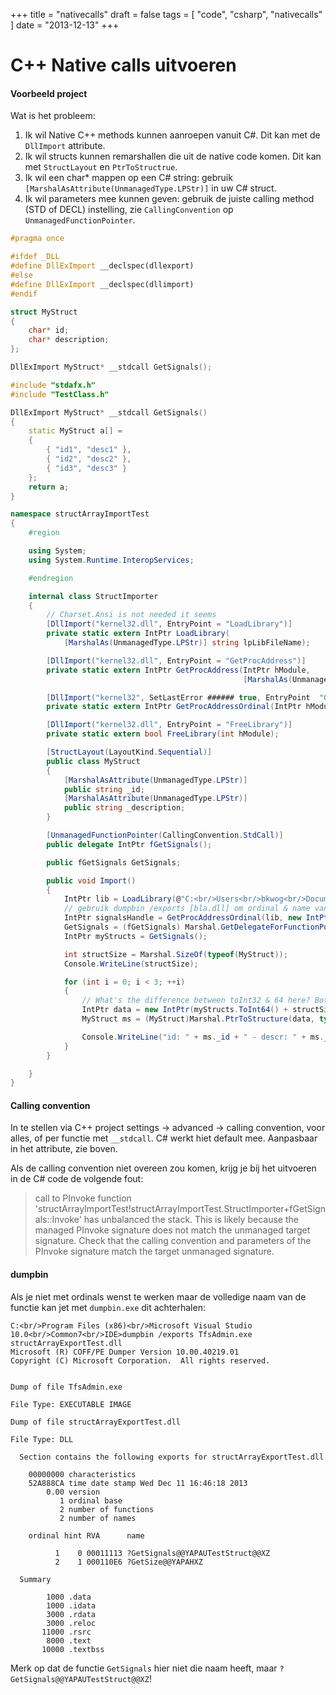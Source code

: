 +++
title = "nativecalls"
draft = false
tags = [
    "code",
    "csharp",
    "nativecalls"
]
date = "2013-12-13"
+++
# C++ Native calls uitvoeren 

#### Voorbeeld project 

Wat is het probleem: 

  1. Ik wil Native C++ methods kunnen aanroepen vanuit C#. Dit kan met de `DllImport` attribute.
  2. Ik wil structs kunnen remarshallen die uit de native code komen. Dit kan met `StructLayout` en `PtrToStructrue`. 
  3. Ik wil een char* mappen op een C# string: gebruik `[MarshalAsAttribute(UnmanagedType.LPStr)]` in uw C# struct. 
  4. Ik wil parameters mee kunnen geven: gebruik de juiste calling method (STD of DECL) instelling, zie `CallingConvention` op `UnmanagedFunctionPointer`.

```c++
#pragma once

#ifdef _DLL 
#define DllExImport __declspec(dllexport) 
#else 
#define DllExImport __declspec(dllimport) 
#endif

struct MyStruct
{
	char* id;
	char* description;
};

DllExImport MyStruct* __stdcall GetSignals();
```

```c++
#include "stdafx.h"
#include "TestClass.h"

DllExImport MyStruct* __stdcall GetSignals()
{
	static MyStruct a[] =
	{
		{ "id1", "desc1" },
		{ "id2", "desc2" },
		{ "id3", "desc3" }
	};
	return a;
}
```

```csharp
namespace structArrayImportTest
{
    #region

    using System;
    using System.Runtime.InteropServices;

    #endregion

    internal class StructImporter
    {
        // Charset.Ansi is not needed it seems
        [DllImport("kernel32.dll", EntryPoint = "LoadLibrary")]
        private static extern IntPtr LoadLibrary(
            [MarshalAs(UnmanagedType.LPStr)] string lpLibFileName);

        [DllImport("kernel32.dll", EntryPoint = "GetProcAddress")]
        private static extern IntPtr GetProcAddress(IntPtr hModule,
                                                    [MarshalAs(UnmanagedType.LPStr)] string lpProcName);

        [DllImport("kernel32", SetLastError ###### true, EntryPoint  "GetProcAddress")]
        private static extern IntPtr GetProcAddressOrdinal(IntPtr hModule, IntPtr procName);

        [DllImport("kernel32.dll", EntryPoint = "FreeLibrary")]
        private static extern bool FreeLibrary(int hModule);

        [StructLayout(LayoutKind.Sequential)]
        public class MyStruct
        {
            [MarshalAsAttribute(UnmanagedType.LPStr)]
            public string _id;
            [MarshalAsAttribute(UnmanagedType.LPStr)]
            public string _description;
        }

        [UnmanagedFunctionPointer(CallingConvention.StdCall)]
        public delegate IntPtr fGetSignals();

        public fGetSignals GetSignals;

        public void Import()
        {
            IntPtr lib = LoadLibrary(@"C:<br/>Users<br/>bkwog<br/>Documents<br/>Visual Studio 2012<br/>Projects<br/>structArrayExportTest<br/>Debug<br/>structArrayExportTest.dll");
            // gebruik dumpbin /exports [bla.dll] om ordinal & name van exported functions te bepalen.
            IntPtr signalsHandle = GetProcAddressOrdinal(lib, new IntPtr(1));
            GetSignals = (fGetSignals) Marshal.GetDelegateForFunctionPointer(signalsHandle, typeof (fGetSignals));
            IntPtr myStructs = GetSignals();

            int structSize = Marshal.SizeOf(typeof(MyStruct));
            Console.WriteLine(structSize);

            for (int i = 0; i < 3; ++i)
            {
                // What's the difference between toInt32 & 64 here? Both work...
                IntPtr data = new IntPtr(myStructs.ToInt64() + structSize * i);
                MyStruct ms = (MyStruct)Marshal.PtrToStructure(data, typeof(MyStruct));

                Console.WriteLine("id: " + ms._id + " - descr: " + ms._description );
            }
        }

    }
}
```

#### Calling convention 

In te stellen via C++ project settings -> advanced -> calling convention, voor alles, of per functie met `__stdcall`. C# werkt hiet default mee. Aanpasbaar in het attribute, zie boven.

Als de calling convention niet overeen zou komen, krijg je bij het uitvoeren in de C# code de volgende fout:

>  call to PInvoke function 'structArrayImportTest!structArrayImportTest.StructImporter+fGetSignals::Invoke' has unbalanced the stack. This is likely because the managed PInvoke signature does not match the unmanaged target signature. Check that the calling convention and parameters of the PInvoke signature match the target unmanaged signature.

#### dumpbin 

Als je niet met ordinals wenst te werken maar de volledige naam van de functie kan jet met `dumpbin.exe` dit achterhalen:

```
C:<br/>Program Files (x86)<br/>Microsoft Visual Studio 10.0<br/>Common7<br/>IDE>dumpbin /exports TfsAdmin.exe structArrayExportTest.dll
Microsoft (R) COFF/PE Dumper Version 10.00.40219.01
Copyright (C) Microsoft Corporation.  All rights reserved.


Dump of file TfsAdmin.exe

File Type: EXECUTABLE IMAGE

Dump of file structArrayExportTest.dll

File Type: DLL

  Section contains the following exports for structArrayExportTest.dll

    00000000 characteristics
    52A888CA time date stamp Wed Dec 11 16:46:18 2013
        0.00 version
           1 ordinal base
           2 number of functions
           2 number of names

    ordinal hint RVA      name

          1    0 00011113 ?GetSignals@@YAPAUTestStruct@@XZ
          2    1 000110E6 ?GetSize@@YAPAHXZ

  Summary

        1000 .data
        1000 .idata
        3000 .rdata
        3000 .reloc
       11000 .rsrc
        8000 .text
       10000 .textbss
```

Merk op dat de functie `GetSignals` hier niet die naam heeft, maar `?GetSignals@@YAPAUTestStruct@@XZ`! 